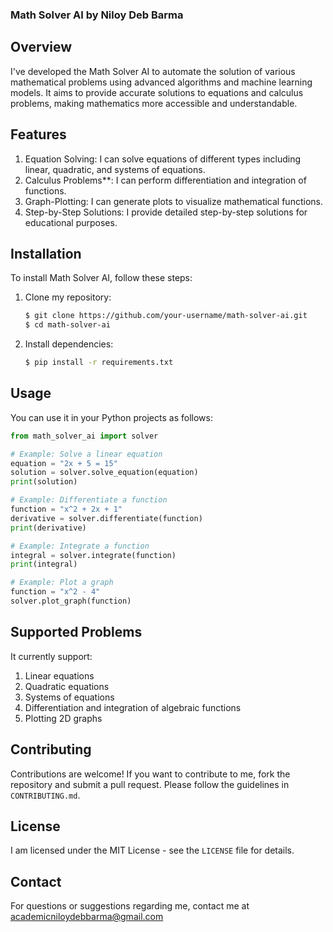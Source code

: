 ### Math Solver AI by Niloy Deb Barma

## Overview
I've developed the Math Solver AI to automate the solution of various mathematical problems using advanced algorithms and machine learning models. It aims to provide accurate solutions to equations and calculus problems, making mathematics more accessible and understandable.

## Features
1. Equation Solving: I can solve equations of different types including linear, quadratic, and systems of equations.
2. Calculus Problems**: I can perform differentiation and integration of functions.
3. Graph-Plotting: I can generate plots to visualize mathematical functions.
4. Step-by-Step Solutions: I provide detailed step-by-step solutions for educational purposes.

## Installation
To install Math Solver AI, follow these steps:

1. Clone my repository:
   ```bash
   $ git clone https://github.com/your-username/math-solver-ai.git
   $ cd math-solver-ai
   ```

2. Install dependencies:
   ```bash
   $ pip install -r requirements.txt
   ```

## Usage
You can use it in your Python projects as follows:

```python
from math_solver_ai import solver

# Example: Solve a linear equation
equation = "2x + 5 = 15"
solution = solver.solve_equation(equation)
print(solution)

# Example: Differentiate a function
function = "x^2 + 2x + 1"
derivative = solver.differentiate(function)
print(derivative)

# Example: Integrate a function
integral = solver.integrate(function)
print(integral)

# Example: Plot a graph
function = "x^2 - 4"
solver.plot_graph(function)
```

## Supported Problems
It currently support:
1. Linear equations
2. Quadratic equations
3. Systems of equations
4. Differentiation and integration of algebraic functions
5. Plotting 2D graphs

## Contributing
Contributions are welcome! If you want to contribute to me, fork the repository and submit a pull request. Please follow the guidelines in `CONTRIBUTING.md`.

## License
I am licensed under the MIT License - see the `LICENSE` file for details.

## Contact
For questions or suggestions regarding me, contact me at academicniloydebbarma@gmail.com
